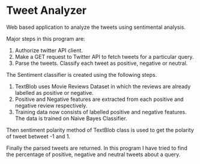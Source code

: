 # Tweet Analyzer
Web based application to analyze the tweets using sentimental analysis.

Major steps in this program are:

1. Authorize twitter API client.
2. Make a GET request to Twitter API to fetch tweets for a particular query.
3. Parse the tweets. Classify each tweet as positive, negative or neutral.

The Sentiment classifier is created using the following steps.

1. TextBlob uses Movie Reviews Dataset in which the reviews are already labelled as positive or negative.
2. Positive and Negative features are extracted from each positive and negative review respectively.
3. Training data now consists of labelled positive and negative features. The data is trained on Naive Bayes Classifier.

Then sentiment polarity method of TextBlob class is used to get the polarity of tweet betweet -1 and 1.

Finally the parsed tweets are returned. In this program I have tried to find the percentage of positive, negative and neutral tweets about a query.
